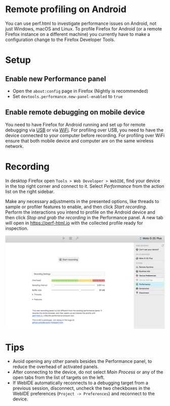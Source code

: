 # Remote profiling on Android

You can use perf.html to investigate performance issues on Android, not just Windows, macOS and Linux. To profile Firefox for Android (or a remote Firefox instance on a different machine) you currently have to make a configuration change to the Firefox Developer Tools.

# Setup

## Enable new Performance panel

* Open the `about:config` page in Firefox (Nightly is recommended)
* Set `devtools.performance.new-panel-enabled` to `true`

## Enable remote debugging on mobile device

You need to have Firefox for Android running and set up for remote debugging via [USB](https://developer.mozilla.org/docs/Tools/Remote_Debugging/Debugging_Firefox_for_Android_with_WebIDE) or via [WiFi](https://developer.mozilla.org/docs/Tools/Remote_Debugging/Debugging_Firefox_for_Android_over_Wifi). For profiling over USB, you need to have the device connected to your computer before recording. For profiling over WiFi ensure that both mobile device and computer are on the same wireless network.

# Recording

In desktop Firefox open `Tools > Web Developer > WebIDE`, find your device in the top right corner and connect to it. Select *Performance* from the action list on the right sidebar.

Make any necessary adjustments in the presented options, like threads to sample or profiler features to enable, and then click *Start recording*. Perform the interactions you intend to profile on the Android device and then click *Stop and grab the recording* in the Performance panel. A new tab will open in https://perf-html.io with the collected profile ready for inspection.

![A screenshot of the new performance panel](./images/new-performance-panel.png)

# Tips

* Avoid opening any other panels besides the Performance panel, to reduce the overhead of activated panels.
* After connecting to the device, do not select *Main Process* or any of the open tabs from the list of targets on the left.
* If WebIDE automatically reconnects to a debugging target from a previous session, disconnect, uncheck the two checkboxes in the WebIDE preferences (`Project -> Preferences`) and reconnect to the device.
